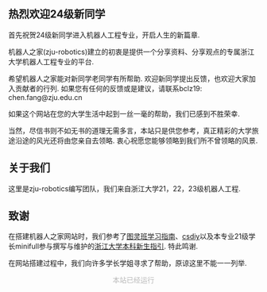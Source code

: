 
<!DOCTYPE html>
<html lang="zh-CN">
<head>
<meta charset="UTF-8">
<meta name="viewport" content="width=device-width, initial-scale=1.0">
<title>机器人之家</title>
<style>
  h1 {
    margin-top: 0; /* 设置标题上边距为0 */
  }
</style>
</head>
<body>
  <h2>热烈欢迎24级新同学</h2>

  <p>首先祝贺24级新同学进入机器人工程专业，开启人生的新篇章.</p>
  <p>机器人之家(zju-robotics)建立的初衷是提供一个分享资料、分享观点的专属浙江大学机器人工程专业的平台.</p>
  <p>希望机器人之家能对新同学老同学有所帮助. 欢迎新同学提出反馈，也欢迎大家加入贡献者的行列. 如果您有任何的反馈或是建议，请联系bclz19: chen.fang@zju.edu.cn </p>
  <p>如果这个网站在您的大学生活中起到一丝一毫的帮助，我们已感到不胜荣幸. <p></p>当然，尽信书则不如无书的道理无需多言，本站只是供您参考，真正精彩的大学旅途沿途的风光还将由您亲自去领略. 衷心祝愿您能够领略到我们所不曾领略的风景. </p>

  <h2>关于我们</h2>
  <p>这里是zju-robotics编写团队，我们来自浙江大学21，22，23级机器人工程.</p>

  <h2>致谢</h2>
  <p>在搭建机器人之家网站时，我们参考了<a href="https://zju-turing.github.io/TuringCourses/">图灵班学习指南</a>、<a href="http://csdiy.wiki">csdiy</a>以及本专业21级学长minifull参与撰写与维护的<a href="https://zjuers.com/welcome/">浙江大学本科新生指引</a>. 特此鸣谢.</p>
  <p>在网站搭建过程中，我们向许多学长学姐寻求了帮助，原谅这里不能一一列举.</p>


<font color="#B9B9B9">
  <p style="text-align: center; ">
      <span>本站已经运行</span>
      <span id='box1'></span>
</p>
  <div id="box1"></div>
  <script>
    function timingTime(){
      let start = '2024-8-14 00:00:00'
      let startTime = new Date(start).getTime()
      let currentTime = new Date().getTime()
      let difference = currentTime - startTime
      let m =  Math.floor(difference / (1000))
      let mm = m % 60  // 秒
      let f = Math.floor(m / 60)
      let ff = f % 60 // 分钟
      let s = Math.floor(f/ 60) // 小时
      let ss = s % 24
      let day = Math.floor(s  / 24 ) // 天数
      return day + "天" + ss + "时" + ff + "分" + mm +'秒'
    }
    setInterval(()=>{
      document.getElementById('box1').innerHTML = timingTime()
    },1000)
  </script>
  </font>

</body>
</html>

